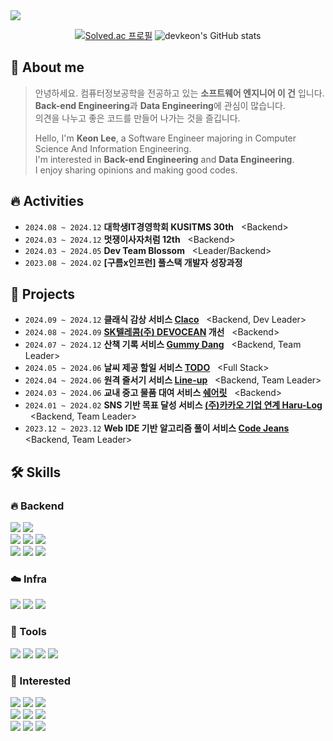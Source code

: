 <img src="https://capsule-render.vercel.app/api?type=waving&color=0:81F7F3,100:E6E6E6&height=135&section=header&text=Software%20Engineer%20Keon&fontSize=50&fontAlignY=40&fontColor=424242" />

<div align="center">

[//]: # (1. [About me &#40;소개&#41;]&#40;#-about-me&#41;)

[//]: # (2. [Projects &#40;프로젝트 수행 내역&#41;]&#40;#-projects&#41;)

[//]: # (3. [Activities &#40;활동 내역&#41;]&#40;#-activities&#41;)

[//]: # (4. [Certificates &#40;자격 사항&#41;]&#40;#-certificates&#41;)

[//]: # (5. [Skills &#40;기술 스택&#41;]&#40;#-skills&#41;)

[![Solved.ac 프로필](http://mazassumnida.wtf/api/v2/generate_badge?boj=lune0410k)](https://solved.ac/lune0410k)
![devkeon's GitHub stats](https://github-readme-stats.vercel.app/api?username=devkeon&show_icons=true&hide=stars&border_radius=9&title_color=424242&bg_color=E6E6E6)

</div>
<div align="start">


## 🦁 About me
> 안녕하세요. 컴퓨터정보공학을 전공하고 있는 **소프트웨어 엔지니어 이 건** 입니다.   
> **Back-end Engineering**과 **Data Engineering**에 관심이 많습니다.   
> 의견을 나누고 좋은 코드를 만들어 나가는 것을 즐깁니다. <br>
> 
> Hello, I'm **Keon Lee**, a Software Engineer majoring in Computer Science And Information Engineering.    
> I'm interested in **Back-end Engineering** and **Data Engineering**.   
> I enjoy sharing opinions and making good codes.

[//]: # (## ⭐️ Careers)

## 🔥 Activities
- ```2024.08 ~ 2024.12``` **대학생IT경영학회 KUSITMS 30th** &nbsp; \<Backend> 
- ```2024.03 ~ 2024.12``` **멋쟁이사자처럼 12th** &nbsp; \<Backend> 
- ```2024.03 ~ 2024.05``` **Dev Team Blossom** &nbsp; \<Leader/Backend> 
- ```2023.08 ~ 2024.02``` **[구름x인프런] 풀스택 개발자 성장과정** 

## 🚀 Projects
- ```2024.09 ~ 2024.12``` **클래식 감상 서비스 [Claco](https://github.com/Curate-Me/claco-server)** &nbsp; \<Backend, Dev Leader>
- ```2024.08 ~ 2024.09``` **[SK텔레콤(주) DEVOCEAN](https://github.com/KUSITMS-DEVOCEAN/Readme) 개선** &nbsp; \<Backend>
- ```2024.07 ~ 2024.12``` **산책 기록 서비스 [Gummy Dang](https://github.com/devkeon/gummy-dang)** &nbsp; \<Backend, Team Leader>
- ```2024.05 ~ 2024.06``` **날씨 제공 할일 서비스 [TODO](https://github.com/devkeon/todo-project)** &nbsp; \<Full Stack>
- ```2024.04 ~ 2024.06``` **원격 줄서기 서비스 [Line-up](https://github.com/Team-Blossom-devs/line-up-backend)** &nbsp; \<Backend, Team Leader>
- ```2024.03 ~ 2024.06``` **교내 중고 물품 대여 서비스 [쉐어릿](https://github.com/share-it-cuk/share-it-backend)** &nbsp; \<Backend>
- ```2024.01 ~ 2024.02``` **SNS 기반 목표 달성 서비스 [(주)카카오 기업 연계 Haru-Log](https://github.com/Haru-Log/harulog_server_dev)** &nbsp; \<Backend, Team Leader>
- ```2023.12 ~ 2023.12``` **Web IDE 기반 알고리즘 풀이 서비스 [Code Jeans](https://github.com/GoormJeans/WebIDE_Backend)** &nbsp; \<Backend, Team Leader>


[//]: # ()
[//]: # (| 활동명                                   | 기간                | 역할                                 | 링크                                                                                                                   | 비고                |)

[//]: # (  |---------------------------------------|-------------------|------------------------------------|----------------------------------------------------------------------------------------------------------------------|-------------------|)

[//]: # (| 클래식 감상 서비스 <br>Claco 프로젝트             | 2024.09 ~ 2024.12 | Backend Engineer                   | [Server]&#40;https://github.com/Curate-Me/claco-server&#41;                                                                  | KUSITMS 30기 프로젝트  |)

[//]: # (| SK그룹 DEVOCEAN 개선 프로젝트                 | 2024.08 ~ 2024.09 | Backend Engineer                   | **공개불가** <br> **Private**                                                                                            | SKT 기업 연계 프로젝트    |)

[//]: # (| 산책 기록 서비스 <br> 구미당 프로젝트               | 2024.07 ~         | Backend Engineer, <br> Team Leader | [Server]&#40;https://github.com/devkeon/gummy-dang&#41;                                                                      | 멋쟁이사자처럼12기 해커톤 참여 |)

[//]: # (| 날씨 제공 할일 기록 서비스 <br> Todo 프로젝트        | 2024.05 ~ 2024.06 | Full Stack Engineer                | [Repo]&#40;https://github.com/devkeon/todo-project&#41;                                                                      | 객체지향패러다임 수업 프로젝트  |)

[//]: # (| 원격 줄서기 서비스 <br> 라인업 프로젝트              | 2024.04 ~ 2024.06 | Backend Engineer, <br> Team Leader | [Server]&#40;https://github.com/Team-Blossom-devs/line-up-backend&#41;                                                       | 가톨릭대 에너지환경공학과 납품  |)

[//]: # (| 중고 물품 대여 플랫폼 <br> 쉐어릿 프로젝트            | 2024.03 ~ 2024.06 | Backend Engineer                   | [Server]&#40;https://github.com/share-it-cuk/share-it-backend&#41;                                                           | 종합설계프로젝트1 수업 프로젝트 |)

[//]: # (| SNS 기반 목표 달성 서비스 <br> 하루로그 프로젝트       | 2024.01 ~ 2024.02 | Backend Engineer, <br> Team Leader | [Server]&#40;https://github.com/Haru-Log/harulog_server_dev&#41; <br> [K8S]&#40;https://github.com/Haru-Log/dkos_deployment_ops&#41; | Kakao 기업 연계 프로젝트  |)

[//]: # (| Web IDE 기반 알고리즘 풀이 서비스 <br> 코드진스 프로젝트 | 2023.12 ~ 2023.12 | Backend Engineer, <br> Team Leader | [Server]&#40;https://github.com/GoormJeans/WebIDE_Backend&#41;                                                               |                   |)


## 🛠️ Skills

### 🔥 Backend   

<img src="https://img.shields.io/badge/Java-ED8B00?style=for-the-badge&logo=openjdk&logoColor=white"/>
<img src="https://img.shields.io/badge/hibernate-59666C?style=for-the-badge&logo=hibernate&logoColor=white"/>
<br>
<img src="https://img.shields.io/badge/MySql-4479A1?style=for-the-badge&logo=mysql&logoColor=white"/>
<img src="https://img.shields.io/badge/redis-%23DD0031.svg?&style=for-the-badge&logo=redis&logoColor=white"/>
<img src="https://img.shields.io/badge/MongoDB-4EA94B?style=for-the-badge&logo=mongodb&logoColor=white"/>
<br>
<img src="https://img.shields.io/badge/Spring-6DB33F?style=for-the-badge&logo=Spring&logoColor=white"/>
<img src="https://img.shields.io/badge/springboot-6DB33F?style=for-the-badge&logo=springboot&logoColor=white"/>
<img src="https://img.shields.io/badge/Spring_Security-6DB33F?style=for-the-badge&logo=Spring-Security&logoColor=white" />

### ☁️ Infra
<img src="https://img.shields.io/badge/aws-232F3E?style=for-the-badge&logo=amazonwebservices&logoColor=white"/> 
<img src="https://img.shields.io/badge/Google_Cloud-4285F4?style=for-the-badge&logo=google-cloud&logoColor=white" />
<img src="https://img.shields.io/badge/Docker-2496ED?style=for-the-badge&logo=Docker&logoColor=white"/>

### 🔧 Tools
<img src="https://img.shields.io/badge/IntelliJ%20IDEA-000000?style=for-the-badge&logo=intellijidea&logoColor=white"/>
<img src="https://img.shields.io/badge/notion-000000?style=for-the-badge&logo=notion&logoColor=white"/> 
<img src="https://img.shields.io/badge/jira-0052CC?style=for-the-badge&logo=jira&logoColor=white"/>
<img src="https://img.shields.io/badge/Slack-4A154B?style=for-the-badge&logo=slack&logoColor=white" />


[//]: # (### 🌸 Frontend)

[//]: # (<img src="https://img.shields.io/badge/html5-E34F26?style=for-the-badge&logo=html5&logoColor=white"/>)

[//]: # (<img src="https://img.shields.io/badge/css3-1572B6?style=for-the-badge&logo=css3&logoColor=white"/>)

[//]: # (<img src="https://img.shields.io/badge/JavaScript-F7DF1E?style=for-the-badge&logo=JavaScript&logoColor=white"/> <br>)

[//]: # (<img src="https://img.shields.io/badge/React-61DAFB?style=for-the-badge&logo=React&logoColor=white"/>)

[//]: # (<img src="https://img.shields.io/badge/Redux-764ABC?style=for-the-badge&logo=Redux&logoColor=white"/>)

### 👀 Interested
<img src="https://img.shields.io/badge/kubernetes-%23326ce5.svg?style=for-the-badge&logo=kubernetes&logoColor=white" />
<img src="https://img.shields.io/badge/Elastic_Search-005571?style=for-the-badge&logo=elasticsearch&logoColor=white" />
<img src="https://img.shields.io/badge/Prometheus-E6522C?style=for-the-badge&logo=Prometheus&logoColor=white" />
<br>
<img src="https://img.shields.io/badge/apachedruid-29F1FB?style=for-the-badge&logo=apachedruid&logoColor=white" />
<img src="https://img.shields.io/badge/trino-DD00A1?style=for-the-badge&logo=trino&logoColor=white" />
<img src="https://img.shields.io/badge/apacheairflow-017CEE?style=for-the-badge&logo=apacheairflow&logoColor=white" />
<br>
<img src="https://img.shields.io/badge/apachekafka-231F20?style=for-the-badge&logo=apachekafka&logoColor=white" />
<img src="https://img.shields.io/badge/apachespark-E25A1C?style=for-the-badge&logo=apachespark&logoColor=white" />
<img src="https://img.shields.io/badge/apachehadoop-66CCFF?style=for-the-badge&logo=apachehadoop&logoColor=white" />

</div>
